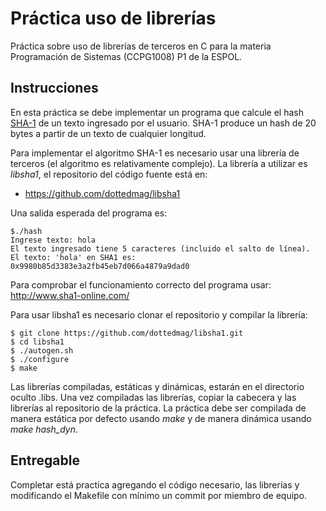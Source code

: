 # Práctica uso de librerías
Práctica sobre uso de librerías de terceros en C para la materia Programación de Sistemas (CCPG1008) P1 de la ESPOL.

## Instrucciones
En esta práctica se debe implementar un programa que calcule el hash [SHA-1](https://en.wikipedia.org/wiki/SHA-1) de un texto ingresado por el usuario. SHA-1 produce un hash de 20 bytes a partir de un texto de cualquier longitud.

Para implementar el algoritmo SHA-1 es necesario usar una librería de terceros (el algoritmo es relativamente complejo). La librería a utilizar es *libsha1*, el repositorio del código fuente está en:

* https://github.com/dottedmag/libsha1

Una salida esperada del programa es:

```
$./hash
Ingrese texto: hola
El texto ingresado tiene 5 caracteres (incluido el salto de línea).
El texto: 'hola' en SHA1 es: 
0x9980b85d3383e3a2fb45eb7d066a4879a9dad0
```
Para comprobar el funcionamiento correcto del programa usar: http://www.sha1-online.com/

Para usar libsha1 es necesario clonar el repositorio y compilar la librería:
```
$ git clone https://github.com/dottedmag/libsha1.git
$ cd libsha1
$ ./autogen.sh
$ ./configure
$ make
```
Las librerías compiladas, estáticas y dinámicas, estarán en el directorio oculto .libs. Una vez compiladas las librerías, copiar la cabecera y las librerías al repositorio de la práctica. La práctica debe ser compilada de manera estática por defecto usando *make* y de manera dinámica usando *make hash_dyn*.

## Entregable
Completar está practica agregando el código necesario, las librerías y modificando el Makefile con mínimo un commit por miembro de equipo.
